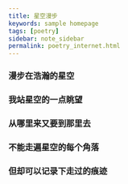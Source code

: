```yaml
---
title: 星空漫步 
keywords: sample homepage
tags: [poetry]
sidebar: note_sidebar
permalink: poetry_internet.html
---
```


### 漫步在浩瀚的星空

### 我站星空的一点眺望

### 从哪里来又要到那里去

### 不能走遍星空的每个角落

### 但却可以记录下走过的痕迹

